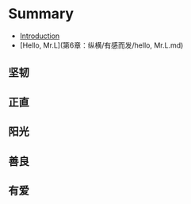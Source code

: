 # Summary

* [Introduction](README.md)
* [Hello, Mr.L](第6章：纵横/有感而发/hello, Mr.L.md)

## 坚韧

## 正直

## 阳光

## 善良

## 有爱

